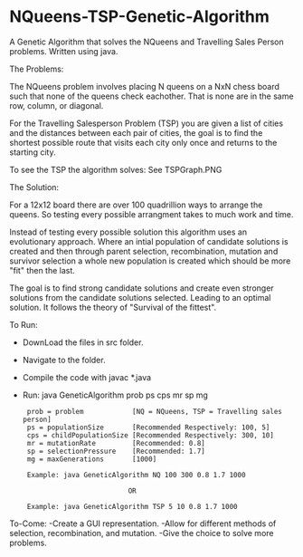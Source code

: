 # NQueens-TSP-Genetic-Algorithm
A Genetic Algorithm that solves the NQueens and Travelling Sales Person problems. 
Written using java.

The Problems:

The NQueens problem involves placing N queens on a NxN chess board such that none of the queens check eachother. That is none are in the same row, column, or diagonal. 

For the Travelling Salesperson Problem (TSP) you are given a list of cities and the distances between each pair of cities, the goal is to find the shortest possible route that visits each city only once and returns to the starting city. 

To see the TSP the algorithm solves:
See TSPGraph.PNG

The Solution:

For a 12x12 board there are over 100 quadrillion ways to arrange the queens. So testing every possible arrangment takes to much work and time.

Instead of testing every possible solution this algorithm uses an evolutionary approach. Where an intial population of candidate solutions is created and then through parent selection, recombination, mutation and survivor selection a whole new population is created which should be more "fit" then the last.

The goal is to find strong candidate solutions and create even stronger solutions from the candidate solutions selected. Leading to an optimal solution. It follows the theory of "Survival of the fittest".

To Run:

- DownLoad the files in src folder.

- Navigate to the folder.

- Compile the code with javac *.java

- Run:  java GeneticAlgorithm  prob ps cps mr sp mg

       prob = problem            [NQ = NQueens, TSP = Travelling sales person]
       ps = populationSize       [Recommended Respectively: 100, 5]
       cps = childPopulationSize [Recommended Respectively: 300, 10]
       mr = mutationRate         [Recommended: 0.8]
       sp = selectionPressure    [Recommended: 1.7] 
       mg = maxGenerations       [1000]

       Example: java GeneticAlgorithm NQ 100 300 0.8 1.7 1000

                                OR

       Example: java GeneticAlgorithm TSP 5 10 0.8 1.7 1000

To-Come:
-Create a GUI representation.
-Allow for different methods of selection, recombination, and mutation.
-Give the choice to solve more problems.